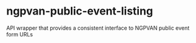# ngpvan-public-event-listing
API wrapper that provides a consistent interface to NGPVAN public event form URLs
